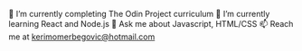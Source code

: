 🔭 I’m currently completing The Odin Project curriculum
🌱 I’m currently learning React and Node.js
💬 Ask me about Javascript, HTML/CSS
📫 Reach me at kerimomerbegovic@hotmail.com
